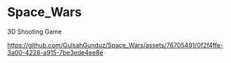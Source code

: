 # Space_Wars
3D Shooting Game


https://github.com/GulsahGunduz/Space_Wars/assets/76705491/0f2f4ffe-3a00-4228-a915-7be3ede4ee8e


